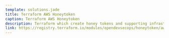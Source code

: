 ```yaml
---
template: solutions.jade
title: Terraform AWS Honeytoken
caption: Terraform AWS Honeytoken
description: Terraform which create honey tokens and supporting infrastructure
link: https://registry.terraform.io/modules/opendevsecops/honeytoken/aws/
---
```

